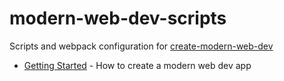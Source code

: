 # modern-web-dev-scripts

Scripts and webpack configuration for [create-modern-web-dev](https://www.npmjs.com/package/create-modern-web-dev)

- [Getting Started](https://github.com/butadpj/create-modern-web-dev#readme) - How to create a modern web dev app
